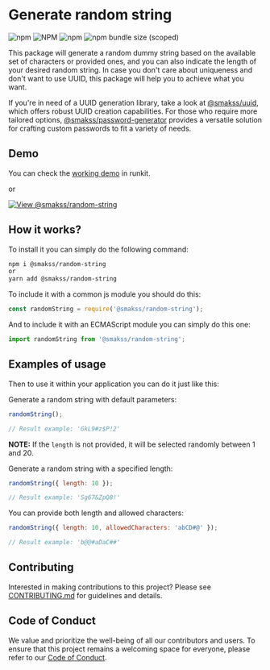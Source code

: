 # Generate random string

![npm](https://img.shields.io/npm/v/@smakss/random-string) ![NPM](https://img.shields.io/npm/l/@smakss/random-string) ![npm](https://img.shields.io/npm/dt/@smakss/random-string) ![npm bundle size (scoped)](https://img.shields.io/bundlephobia/min/@smakss/random-string)

This package will generate a random dummy string based on the available set of characters or provided ones, and you can also indicate the length of your desired random string. In case you don't care about uniqueness and don't want to use UUID, this package will help you to achieve what you want.

If you're in need of a UUID generation library, take a look at [@smakss/uuid](https://www.npmjs.com/package/@smakss/uuid), which offers robust UUID creation capabilities. For those who require more tailored options, [@smakss/password-generator](https://www.npmjs.com/package/@smakss/password-generator) provides a versatile solution for crafting custom passwords to fit a variety of needs.

## Demo

You can check the [working demo](https://runkit.com/smakss/random-string) in runkit.

or

[![View @smakss/random-string](https://codesandbox.io/static/img/play-codesandbox.svg)](https://codesandbox.io/s/smakss-random-string-xlf6d2?fontsize=14&hidenavigation=1&theme=dark)

## How it works?

To install it you can simply do the following command:

```bash
npm i @smakss/random-string
or
yarn add @smakss/random-string
```

To include it with a common js module you should do this:

```js
const randomString = require('@smakss/random-string');
```

And to include it with an ECMAScript module you can simply do this one:

```js
import randomString from '@smakss/random-string';
```

## Examples of usage

Then to use it within your application you can do it just like this:

Generate a random string with default parameters:

```js
randomString();

// Result example: 'GkL9#z$P!2'
```

**NOTE:** If the `length` is not provided, it will be selected randomly between 1 and 20.

Generate a random string with a specified length:

```js
randomString({ length: 10 });

// Result example: 'Sg67&ZpQ8!'
```

You can provide both length and allowed characters:

```js
randomString({ length: 10, allowedCharacters: 'abCD#@' });

// Result example: 'b@@#aDaC##'
```

## Contributing

Interested in making contributions to this project? Please see [CONTRIBUTING.md](./CONTRIBUTING.md) for guidelines and details.

## Code of Conduct

We value and prioritize the well-being of all our contributors and users. To ensure that this project remains a welcoming space for everyone, please refer to our [Code of Conduct](./CODE_OF_CONDUCT.md).
